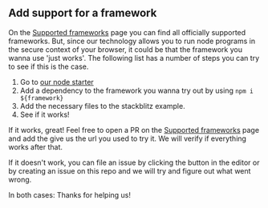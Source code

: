 ## Add support for a framework

On the [Supported frameworks](Supported_frameworks.md) page you can find all officially supported frameworks. But, since our technology allows you to run node programs in the secure context of your browser, it could be that the framework you wanna use 'just works'. The following list has a number of steps you can try to see if this is the case.

1. Go to <a href="https://stackblitz.com/fork/node" target="_blank">our node starter</a>
2. Add a dependency to the framework you wanna try out by using `npm i ${framework}`
3. Add the necessary files to the stackblitz example.
4. See if it works!
  
If it works, great! Feel free to open a PR on the [Supported frameworks](Supported_frameworks.md) page and add the give us the url you used to try it. We will verify if everything works after that.

If it doesn't work, you can file an issue by clicking the button in the editor or by creating an issue on this repo and we will try and figure out what went wrong.

In both cases: Thanks for helping us!
